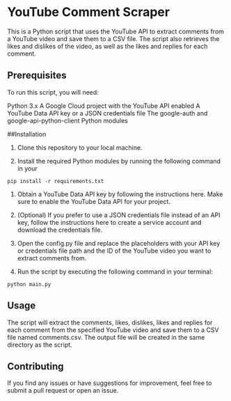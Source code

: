 # YouTube Comment Scraper

This is a Python script that uses the YouTube API to extract comments from a YouTube video and save them to a CSV file. The script also retrieves the likes and dislikes of the video, as well as the likes and replies for each comment.

## Prerequisites
To run this script, you will need:

Python 3.x
A Google Cloud project with the YouTube API enabled
A YouTube Data API key or a JSON credentials file
The google-auth and google-api-python-client Python modules

##Installation
1. Clone this repository to your local machine.
   
2. Install the required Python modules by running the following command in your
```
pip install -r requirements.txt
```

1. Obtain a YouTube Data API key by following the instructions here. Make sure to enable the YouTube Data API for your project.

2. (Optional) If you prefer to use a JSON credentials file instead of an API key, follow the instructions here to create a service account and download the credentials file.

3. Open the config.py file and replace the placeholders with your API key or credentials file path and the ID of the YouTube video you want to extract comments from.


6. Run the script by executing the following command in your terminal:
```
python main.py
```

## Usage
The script will extract the comments, likes, dislikes, likes and replies for each comment from the specified YouTube video and save them to a CSV file named comments.csv. The output file will be created in the same directory as the script.

## Contributing
If you find any issues or have suggestions for improvement, feel free to submit a pull request or open an issue.
